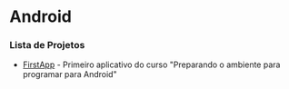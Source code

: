 
# Android

### Lista de Projetos
+ [FirstApp](https://github.com/ThiagoYuri/DEVMEDIA/tree/main/FirstApp) - Primeiro aplicativo do curso "Preparando o ambiente para programar para Android"
